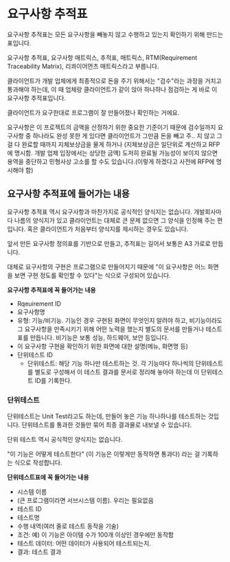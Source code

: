 # 요구사항 추적표

요구사항 추적표는 모든 요구사항을 빼놓지 않고 수행하고 있는지 확인하기 위해 만드는 표입니다.

요구사항 추적표, 요구사항 매트릭스, 추적표, 매트릭스, RTM(Requirement Traceability Matrix), 리콰이어먼츠 매트릭스라고 부릅니다.

클라이언트가 개발 업체에게 최종적으로 돈을 주기 위해서는 "검수"라는 과정을 거치고 통과해야 하는데, 이 때 업체랑 클라이언트가 같이 앉아 하나하나 점검하는 게 바로 이 요구사항 추적표입니다.

클라이언트가 요구한대로 프로그램이 잘 만들어졌나 확인하는 거에요.

요구사항은 이 프로젝트의 금액을 산정하기 위한 중요한 기준이기 때문에 검수일까지 요구사항 중 하나라도 완성 못한 게 있다면 클라이언트가 그만큼 돈을 빼고 주.. 지 않고 그걸 다 완료할 때까지 지체보상금을 물게 하거나 (지체보상금은 일단위로 계산하고 RFP에 명시함. 개발 업체 입장에서는 상당한 금액) 도저히 완료될 가능성이 보이지 않으면 용역을 중단하고 민형사상 고소를 할 수도 있습니다.(이렇게 하겠다고 사전에 RFP에 명시해야 함)


## 요구사항 추적표에 들어가는 내용

요구사항 추적표 역시 요구사항과 마찬가지로 공식적인 양식지는 없습니다. 개발회사마다 나름의 양식지가 있고 클라이언트는 대체로 큰 문제 없으면 그 양식을 인정해 주는 편입니다. 혹은 클라이언트가 처음부터 양식지를 제시하는 경우도 있습니다.

앞서 만든 요구사항 정의표를 기반으로 만들고, 추적표는 길어서 보통은 A3 가로로 만듭니다.

대체로 요구사항의 구현은 프로그램으로 만들어지기 때문에 "이 요구사항은 어느 화면을 보면 구현 정도를 확인할 수 있다"는 식으로 구성되어 있습니다.

**요구사항 추적표에 꼭 들어가는 내용**
- Rqeuirement ID
- 요구사항명
- 유형: 기능/비기능. 기능인 경우 구현된 화면이 무엇인지 알려야 하고, 비기능이라도 그 요구사항을 만족시키기 위해 어떤 노력을 했는지 별도의 문서를 만들거나 테스트 표를 만듭니다. 비기능은 보통 성능, 하드웨어, 보안 등입니다.
- 이 요구사항 구현을 확인하기 위한 화면에 대한 설명(메뉴, 화면명 등)
- 단위테스트 ID
  - 단위테스트: 해당 기능 하나만 테스트하는 것. 각 기능마다 하나씩의 단위테스트를 별도로 구성해서 이 테스트 결과를 문서로 정리해 놓아야 하는데 이 단위테스트 ID를 기록한다.


### 단위테스트

단위테스트는 Unit Test라고도 하는데, 만들어 놓은 기능 하나하나를 테스트하는 것입니다. 단위테스트를 통과한 것들만 묶어 최종 결과물로 내보낼 수 있습니다.

단위 테스트 역시 공식적인 양식지는 없습니다.

"이 기능은 어떻게 테스트한다" (이 기능은 이렇게만 동작하면 통과다) 라는 걸 기록하는 식으로 작성합니다.

**단위테스트표에 꼭 들어가는 내용**
- 시스템 이름
- (큰 프로그램이라면 서브시스템 이름). 우리는 필요없음
- 테스트 ID
- 테스트명
- 수행 내역(여러 줄로 테스트 동작을 기술)
- 조건: 예) 이 기능은 아이템 수가 100개 이상인 경우에만 동작함
- 테스트 데이터: 어떤 데이터가 사용되어 테스트되는지.
- 결과: 테스트 결과
